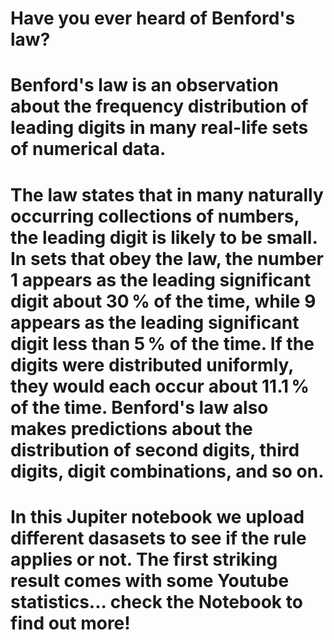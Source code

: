 # Have you ever heard of Benford's law?

# Benford's law is an observation about the frequency distribution of leading digits in many real-life sets of numerical data. 

# The law states that in many naturally occurring collections of numbers, the leading digit is likely to be small. In sets that obey the law, the number 1 appears as the leading significant digit about 30 % of the time, while 9 appears as the leading significant digit less than 5 % of the time. If the digits were distributed uniformly, they would each occur about 11.1 % of the time. Benford's law also makes predictions about the distribution of second digits, third digits, digit combinations, and so on.

# In this Jupiter notebook we upload different dasasets to see if the rule applies or not. The first striking result comes with some Youtube statistics... check the Notebook to find out more! 
